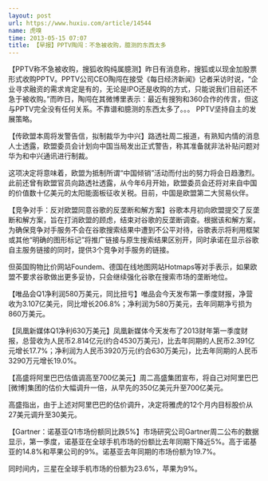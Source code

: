 ```yaml
---
layout: post
url: https://www.huxiu.com/article/14544
name: 虎嗅
time: 2013-05-15 07:07
title: 【早报】PPTV陶闯：不急被收购，臆测的东西太多
---
```

【PPTV称不急被收购，搜狐收购纯属臆测】昨日有消息称，搜狐或以现金加股票形式收购PPTV。PPTV公司CEO陶闯在接受《每日经济新闻》记者采访时说，“企业寻求融资的需求肯定是有的，无论是IPO还是收购的方式，只能说我们目前还不急于被收购。”而昨日，陶闯在其微博里表示：最近有搜狗和360合作的传言，但这与PPTV完全没有任何关系。不靠谱和臆测的东西太多了。。。 PPTV坚持自主的发展策略。

【传欧盟本周将发警告信，拟制裁华为中兴】路透社周二报道，有熟知内情的消息人士透露，欧盟委员会计划向中国当局发出正式警告，称其准备就非法补贴问题对华为和中兴通讯进行制裁。

这项决定将意味着，欧盟为抵制所谓“中国倾销”活动而付出的努力将会日趋激烈。此前还曾有欧盟官员向路透社透露，从今年6月开始，欧盟委员会还将对来自中国的价值数十亿美元的太阳能面板征收关税。目前，中国是欧盟第二大贸易伙伴。

【竞争对手：反对欧盟同意谷歌的反垄断和解方案】谷歌本月初向欧盟提交了反垄断和解方案，旨在打消欧盟的顾虑，结束对谷歌的反垄断调查。根据该和解方案，为确保竞争对手服务不会在谷歌搜索结果中遭到不公平对待，谷歌表示将利用框架或其他“明确的图形标记”将推广链接与原生搜索结果区别开，同时承诺在显示谷歌自主服务链接的同时，提供3个竞争对手服务的链接。

但英国购物比价网站Foundem、德国在线地图网站Hotmaps等对手表示，如果欧盟不要求谷歌做出更多妥协，只会继续强化谷歌在搜索市场的垄断地位。

【唯品会Q1净利润580万美元，同比扭亏】唯品会今天发布第一季度财报，净营收为3.107亿美元，同比增长206.8%；净利润为580万美元，去年同期净亏损为860万美元。

【凤凰新媒体Q1净利630万美元】凤凰新媒体今天发布了2013财年第一季度财报，总营收为人民币2.814亿元(约合4530万美元)，比去年同期的人民币2.391亿元增长17.7%；净利润为人民币3920万元(约合630万美元)，比去年同期的人民币3290万元增长19.0%。

【高盛将阿里巴巴估值调高至700亿美元】周二高盛集团宣布，将自己对阿里巴巴[微博]集团的估价大幅调升一倍，从早先的350亿美元升至700亿美元。

高盛指出，由于上述对阿里巴巴的估价调升，决定将雅虎的12个月内目标股价从27美元调升至30美元。

【Gartner：诺基亚Q1市场份额同比跌5%】市场研究公司Gartner周二公布的数据显示，第一季度，诺基亚在全球手机市场的份额比去年同期下降近5%。高于诺基亚的14.8%和苹果公司的9%。诺基亚去年同期的市场份额为19.7%。

同时间内，三星在全球手机市场的份额为23.6%，苹果为9%。

